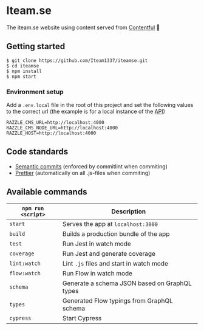 # Iteam.se

The iteam.se website using content served from [Contentful](http://contentful.com/) 🎉

## Getting started

```
$ git clone https://github.com/Iteam1337/iteamse.git
$ cd iteamse
$ npm install
$ npm start
```

### Environment setup

Add a `.env.local` file in the root of this project and set the following values to the correct url (the example is for a local instance of the [API](https://github.com/Iteam1337/iteamse-cms))

```
RAZZLE_CMS_URL=http://localhost:4000
RAZZLE_CMS_NODE_URL=http://localhost:4000
RAZZLE_HOST=http://localhost:4000
```

## Code standards

* [Semantic commits](https://seesparkbox.com/foundry/semantic_commit_messages) (enforced by commitlint when commiting)
* [Prettier](https://github.com/prettier/prettier) (automatically on all .js-files when commiting)

## Available commands

| `npm run <script>` | Description                                   |
| ------------------ | --------------------------------------------- |
| `start`            | Serves the app at `localhost:3000`            |
| `build`            | Builds a production bundle of the app         |
| `test`             | Run Jest in watch mode                        |
| `coverage`         | Run Jest and generate coverage                |
| `lint:watch`       | Lint `.js` files and start in watch mode      |
| `flow:watch`       | Run Flow in watch mode                        |
| `schema`           | Generate a schema JSON based on GraphQL types |
| `types`            | Generated Flow typings from GraphQL schema    |
| `cypress`          | Start Cypress                                 |
